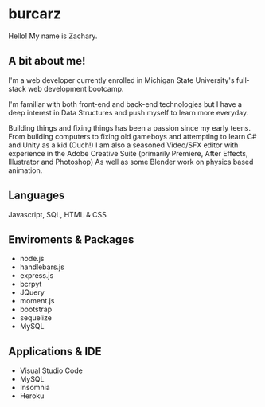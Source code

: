 # burcarz

Hello! My name is Zachary.

## A bit about me!

I'm a web developer currently enrolled in Michigan State University's full-stack web development bootcamp.

I'm familiar with both front-end and back-end technologies but I have a deep interest in Data Structures and push myself to learn more everyday.

Building things and fixing things has been a passion since my early teens.
From building computers to fixing old gameboys and attempting to learn C# and Unity as a kid (Ouch!)
I am also a seasoned Video/SFX editor with experience in the Adobe Creative Suite (primarily Premiere, After Effects, Illustrator and Photoshop)
As well as some Blender work on physics based animation.

## Languages

Javascript, SQL, HTML & CSS

## Enviroments & Packages

- node.js
- handlebars.js
- express.js
- bcrpyt
- JQuery
- moment.js
- bootstrap
- sequelize
- MySQL

## Applications & IDE

- Visual Studio Code
- MySQL
- Insomnia
- Heroku
